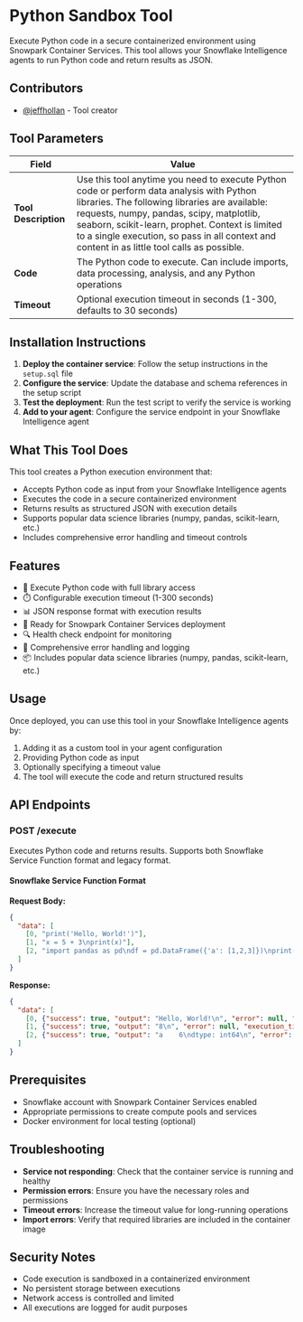 # Python Sandbox Tool

Execute Python code in a secure containerized environment using Snowpark Container Services. This tool allows your Snowflake Intelligence agents to run Python code and return results as JSON.

## Contributors

- [@jeffhollan](https://github.com/jeffhollan) - Tool creator

## Tool Parameters

| Field | Value |
|-------|-------|
| **Tool Description** | Use this tool anytime you need to execute Python code or perform data analysis with Python libraries. The following libraries are available: requests, numpy, pandas, scipy, matplotlib, seaborn, scikit-learn, prophet. Context is limited to a single execution, so pass in all context and content in as little tool calls as possible. |
| **Code** | The Python code to execute. Can include imports, data processing, analysis, and any Python operations |
| **Timeout** | Optional execution timeout in seconds (1-300, defaults to 30 seconds) |

## Installation Instructions

1. **Deploy the container service**: Follow the setup instructions in the `setup.sql` file
2. **Configure the service**: Update the database and schema references in the setup script
3. **Test the deployment**: Run the test script to verify the service is working
4. **Add to your agent**: Configure the service endpoint in your Snowflake Intelligence agent

## What This Tool Does

This tool creates a Python execution environment that:
- Accepts Python code as input from your Snowflake Intelligence agents
- Executes the code in a secure containerized environment
- Returns results as structured JSON with execution details
- Supports popular data science libraries (numpy, pandas, scikit-learn, etc.)
- Includes comprehensive error handling and timeout controls

## Features

- 🐍 Execute Python code with full library access
- ⏱️ Configurable execution timeout (1-300 seconds)
- 📊 JSON response format with execution results
- 🚀 Ready for Snowpark Container Services deployment
- 🔍 Health check endpoint for monitoring
- 📝 Comprehensive error handling and logging
- 📦 Includes popular data science libraries (numpy, pandas, scikit-learn, etc.)

## Usage

Once deployed, you can use this tool in your Snowflake Intelligence agents by:
1. Adding it as a custom tool in your agent configuration
2. Providing Python code as input
3. Optionally specifying a timeout value
4. The tool will execute the code and return structured results

## API Endpoints

### POST /execute
Executes Python code and returns results. Supports both Snowflake Service Function format and legacy format.

#### Snowflake Service Function Format
**Request Body:**
```json
{
  "data": [
    [0, "print('Hello, World!')"],
    [1, "x = 5 + 3\nprint(x)"],
    [2, "import pandas as pd\ndf = pd.DataFrame({'a': [1,2,3]})\nprint(df.sum())"]
  ]
}
```

**Response:**
```json
{
  "data": [
    [0, {"success": true, "output": "Hello, World!\n", "error": null, "execution_time": 0.001}],
    [1, {"success": true, "output": "8\n", "error": null, "execution_time": 0.002}],
    [2, {"success": true, "output": "a    6\ndtype: int64\n", "error": null, "execution_time": 0.015}]
  ]
}
```

## Prerequisites

- Snowflake account with Snowpark Container Services enabled
- Appropriate permissions to create compute pools and services
- Docker environment for local testing (optional)

## Troubleshooting

- **Service not responding**: Check that the container service is running and healthy
- **Permission errors**: Ensure you have the necessary roles and permissions
- **Timeout errors**: Increase the timeout value for long-running operations
- **Import errors**: Verify that required libraries are included in the container image

## Security Notes

- Code execution is sandboxed in a containerized environment
- No persistent storage between executions
- Network access is controlled and limited
- All executions are logged for audit purposes


